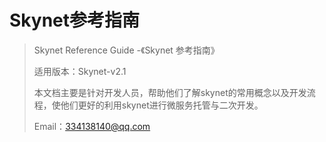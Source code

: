# Skynet参考指南

> Skynet Reference Guide -《Skynet 参考指南》
>
> 适用版本：Skynet-v2.1
>
> 本文档主要是针对开发人员，帮助他们了解skynet的常用概念以及开发流程，使他们更好的利用skynet进行微服务托管与二次开发。
>
> Email：334138140@qq.com

